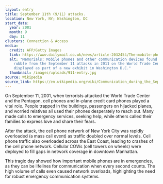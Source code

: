 ```yaml
---
layout: entry
title: September 11th (9/11) attacks.
location: New York, NY; Washington, DC
start_date:
  year: 2001
  month: 9
  day: 11
clusters: Connection & Access
media:
  credit: AFP/Getty Images
  link: https://www.dailymail.co.uk/news/article-2032454/The-mobile-phones-kept-ringing--picked-Haunting-9-11-artefacts-FBI-terror-trials-public-show.html
  alt: "Memorials: Mobile phones and other communication devices found in the
    rubble from the September 11 attacks in 2011 on the World Trade Center are
    displayed as part of a new exhibit in Washington D.C."
  thumbnail: /images/uploads/911-entry.jpg
source: Wikipedia
source_link: https://en.wikipedia.org/wiki/Communication_during_the_September_11_attacks
---
```

On September 11, 2001, when terrorists attacked the World Trade Center and the Pentagon, cell phones and in-plane credit card phones played a vital role. People trapped in the buildings, passengers on hijacked planes, and worried relatives all used their phones desperately to reach out. Many made calls to emergency services, seeking help, while others called their families to express love and share their fears. 

After the attack, the cell phone network of New York City was rapidly overloaded (a mass call event) as traffic doubled over normal levels. Cell phone traffic also overloaded across the East Coast, leading to crashes of the cell phone network. Cellular COWs (cell towers on wheels) were deployed to fill gaps in network coverage in downtown Manhattan. 

This tragic day showed how important mobile phones are in emergencies, as they can be lifelines for communication when every second counts. The high volume of calls even caused network overloads, highlighting the need for robust emergency communication systems.